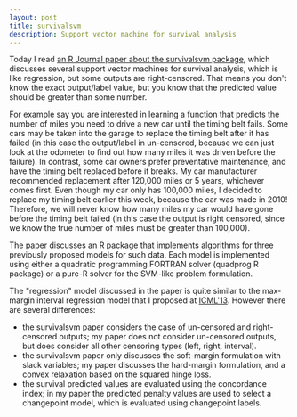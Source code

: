 ```yaml
---
layout: post
title: survivalsvm
description: Support vector machine for survival analysis
---
```


Today I read 
[an R Journal paper about the survivalsvm package](https://journal.r-project.org/archive/2018/RJ-2018-005/index.html), 
which discusses several support vector machines for survival analysis, which is like regression, but some outputs are right-censored. 
That means you don't know the exact output/label value, but you know that the predicted value should be greater than some number. 

For example say you are interested in learning a function that predicts
the number of miles you need to drive a new car until the timing belt fails. 
Some cars may be taken into the garage to replace the timing belt after it has failed
(in this case the output/label in un-censored, because we can just look at the odometer to find out how many miles it was driven 
before the failure). 
In contrast, some car owners prefer preventative maintenance,
and have the timing belt replaced before it breaks. 
My car manufacturer recommended replacement after 120,000 miles or 
5 years, whichever comes first. Even though my car only has 100,000 miles,
I decided to replace my timing belt earlier this week, because the car was made in 2010!
Therefore, we will never know how many miles my car would have gone before the timing belt failed
(in this case the output is right censored, since we know the true number of miles must be greater than 100,000).

The paper discusses an R package that implements algorithms for three previously proposed models for such data. 
Each model is implemented using either a quadratic programming FORTRAN solver (quadprog R package) or 
a pure-R solver for the SVM-like problem formulation.

The "regression" model discussed in the paper is quite similar to the max-margin interval regression
model that I proposed at [ICML'13](http://proceedings.mlr.press/v28/hocking13.html).
However there are several differences:

* the survivalsvm paper considers the case of un-censored and right-censored outputs; 
  my paper does not consider un-censored outputs, but does consider all other censoring types
  (left, right, interval).
* the survivalsvm paper only discusses the soft-margin formulation with slack variables; 
  my paper discusses the hard-margin formulation, and a convex relaxation based on the squared hinge loss.
* the survival predicted values are evaluated using the concordance index;
  in my paper the predicted penalty values are used to select a changepoint model,
  which is evaluated using changepoint labels.
